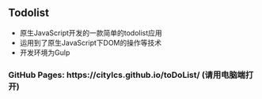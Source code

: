 <h2>Todolist</h2>
<ul>
    <li>原生JavaScript开发的一款简单的todolist应用</li>
    <li>运用到了原生JavaScript下DOM的操作等技术</li>
    <li>开发环境为Gulp</li>
</ul>
<h3>GitHub Pages: https://citylcs.github.io/toDoList/ (请用电脑端打开)</h3>